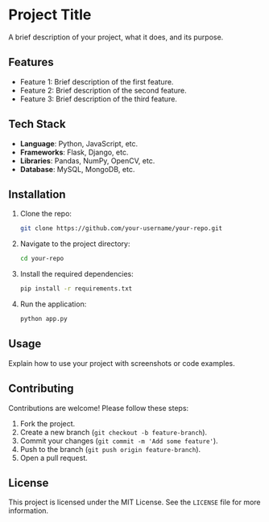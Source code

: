 # Project Title

A brief description of your project, what it does, and its purpose.

## Features
- Feature 1: Brief description of the first feature.
- Feature 2: Brief description of the second feature.
- Feature 3: Brief description of the third feature.

## Tech Stack
- **Language**: Python, JavaScript, etc.
- **Frameworks**: Flask, Django, etc.
- **Libraries**: Pandas, NumPy, OpenCV, etc.
- **Database**: MySQL, MongoDB, etc.

## Installation

1. Clone the repo:
    ```bash
    git clone https://github.com/your-username/your-repo.git
    ```
2. Navigate to the project directory:
    ```bash
    cd your-repo
    ```
3. Install the required dependencies:
    ```bash
    pip install -r requirements.txt
    ```
4. Run the application:
    ```bash
    python app.py
    ```

## Usage
Explain how to use your project with screenshots or code examples.

## Contributing
Contributions are welcome! Please follow these steps:
1. Fork the project.
2. Create a new branch (`git checkout -b feature-branch`).
3. Commit your changes (`git commit -m 'Add some feature'`).
4. Push to the branch (`git push origin feature-branch`).
5. Open a pull request.

## License
This project is licensed under the MIT License. See the `LICENSE` file for more information.